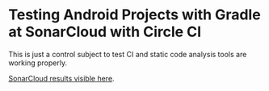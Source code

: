 # Testing Android Projects with Gradle at SonarCloud with Circle CI
This is just a control subject to test CI and static code analysis tools are working properly.

[SonarCloud results visible here](https://sonarcloud.io/organizations/designerferro-github/projects "SonarCloud results").

